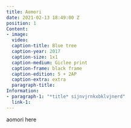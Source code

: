 ```yaml
---
title: Aomori
date: 2021-02-13 18:49:00 Z
position: 1
Content:
- image: 
  video: 
  caption-title: Blue tree
  caption-year: 2017
  caption-size: 1x1
  caption-medium: Giclee print
  caption-frame: black frame
  caption-edition: 5 + 2AP
  caption-extra: extra
  paragraph-title: 
Information:
- paragraph-1: "*title* sijnvjrnkxbklvjnerd"
  link-1: 
---
```


aomori here